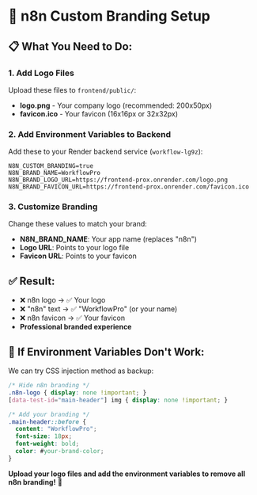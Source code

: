 # 🎨 n8n Custom Branding Setup

## 📋 **What You Need to Do:**

### **1. Add Logo Files**
Upload these files to `frontend/public/`:
- **logo.png** - Your company logo (recommended: 200x50px)
- **favicon.ico** - Your favicon (16x16px or 32x32px)

### **2. Add Environment Variables to Backend**
Add these to your Render backend service (`workflow-lg9z`):

```env
N8N_CUSTOM_BRANDING=true
N8N_BRAND_NAME=WorkflowPro
N8N_BRAND_LOGO_URL=https://frontend-prox.onrender.com/logo.png
N8N_BRAND_FAVICON_URL=https://frontend-prox.onrender.com/favicon.ico
```

### **3. Customize Branding**
Change these values to match your brand:
- **N8N_BRAND_NAME**: Your app name (replaces "n8n")
- **Logo URL**: Points to your logo file
- **Favicon URL**: Points to your favicon

## ✅ **Result:**
- ❌ n8n logo → ✅ Your logo
- ❌ "n8n" text → ✅ "WorkflowPro" (or your name)
- ❌ n8n favicon → ✅ Your favicon
- **Professional branded experience**

## 🔧 **If Environment Variables Don't Work:**
We can try CSS injection method as backup:
```css
/* Hide n8n branding */
.n8n-logo { display: none !important; }
[data-test-id="main-header"] img { display: none !important; }

/* Add your branding */
.main-header::before {
  content: "WorkflowPro";
  font-size: 18px;
  font-weight: bold;
  color: #your-brand-color;
}
```

**Upload your logo files and add the environment variables to remove all n8n branding!** 🚀